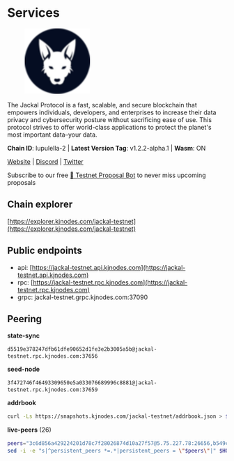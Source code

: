 # Services

<figure><img src="https://raw.githubusercontent.com/kj89/cosmos-images/main/logos/jackal.png" width="150" alt=""><figcaption></figcaption></figure>

The Jackal Protocol is a fast, scalable, and secure blockchain that empowers  individuals, developers, and enterprises to increase their data privacy and  cybersecurity posture without sacrificing ease of use. This protocol strives  to offer world-class applications to protect the planet's most important data–your data.

**Chain ID**: lupulella-2 | **Latest Version Tag**: v1.2.2-alpha.1 | **Wasm**: ON

[Website](https://jackalprotocol.com) | [Discord](https://discord.com/invite/5GKym3p6rj) | [Twitter](https://twitter.com/Jackal_Protocol)



Subscribe to our free [🤖 Testnet Proposal Bot](https://t.me/kjnodes_testnet_proposal_bot) to never miss upcoming proposals


## Chain explorer
[https://explorer.kjnodes.com/jackal-testnet](https://explorer.kjnodes.com/jackal-testnet)

## Public endpoints

* api: [https://jackal-testnet.api.kjnodes.com](https://jackal-testnet.api.kjnodes.com)
* rpc: [https://jackal-testnet.rpc.kjnodes.com](https://jackal-testnet.rpc.kjnodes.com)
* grpc: jackal-testnet.grpc.kjnodes.com:37090

## Peering

**state-sync**

```text
d5519e378247dfb61dfe90652d1fe3e2b3005a5b@jackal-testnet.rpc.kjnodes.com:37656
```

**seed-node**

```text
3f472746f46493309650e5a033076689996c8881@jackal-testnet.rpc.kjnodes.com:37659
```

**addrbook**
```bash
curl -Ls https://snapshots.kjnodes.com/jackal-testnet/addrbook.json > $HOME/.canine/config/addrbook.json
```

**live-peers** (26)
```bash
peers="3c6d856a429224201d78c7f28026874d10a27f57@5.75.227.78:26656,b549c1092e37db22576e31f19cbec4b1b3b36503@116.202.227.117:37656,84af58201840781a0a62449d1dcdb0ad0cf5bdb3@91.223.3.144:26356,6c6c7f370febd64447770da8aec0b9d359d61565@65.109.70.23:17556,e4e93ce4b050c9d821e15b69477f5da706121343@65.109.93.152:31656,f3e70d3de1974208af04dac6fabd657ab4abf0ff@65.108.75.107:24656,fd5b3021fe67406e63c1a3e3e89cb243bc0791c9@65.109.32.174:32656,09d9127972ded9e22f9f11833ed7fcfa149cf1fa@65.109.92.240:19126,34bb04a3e226493e5d142c74bf78d2ed2803ee9d@213.133.100.172:27464,4ea723e652f11433734ae2aa6f364ef0510d6636@16.163.74.176:26626,451622fd913f6119a67f67e65f3ab82c3fbea529@78.107.253.133:32656,d5519e378247dfb61dfe90652d1fe3e2b3005a5b@65.109.68.190:37656,2cdaa56d0778b20be8430069eefeab2138190355@78.46.106.75:37656,11b91d243d43e761c96cfbf49f2f2bd06cce2df8@65.109.23.114:17556,712dd67b7abe08577d394e90a4930492c8f7d2ee@65.108.124.219:41656,423f6f98982a368956de9bec807b8fa1ee9c099b@65.108.98.41:37656,0394449cab5a29f24dd4f37683d3b7622f27c0fc@65.108.206.118:61156,9a2c091798681f89b11f8eea370bf9c6284437c5@167.86.115.183:26656,0e3058446ee9b1ad449b5d3a60d5c4f92dd3785c@65.109.30.12:56656,5eedbfbe64b942f4ab54db3842acf3bfab034c24@161.97.74.88:46656,2ededbdbd98580e22ae8c3676e37b6e1fc1d987b@142.132.248.253:23656,1b191fb9ef837dec648136097f94925a15dd85ab@213.170.135.20:26516,d3677c7a3f9ef42d5ba213ae84c4c5749f4ee787@44.204.38.21:26656,5c2a752c9b1952dbed075c56c600c3a79b58c395@195.3.220.57:26906,ff5171d91cb033670238998dc84bdf69468bb053@51.89.232.234:27686,8a11570dbaa0f4d98ca2ef0ad117e9c1154d81b9@65.108.230.113:19126"
sed -i -e "s|^persistent_peers *=.*|persistent_peers = \"$peers\"|" $HOME/.canine/config/config.toml
```
